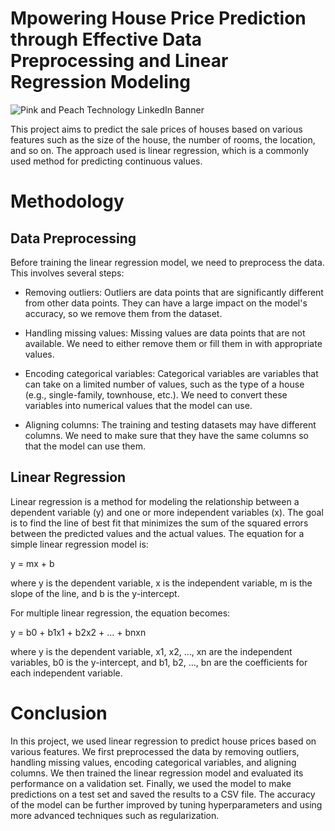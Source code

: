 # Mpowering House Price Prediction through Effective Data Preprocessing and Linear Regression Modeling
![Pink and Peach Technology LinkedIn Banner](https://user-images.githubusercontent.com/75142232/236396273-70fd2ad2-b871-4b68-b17d-35c63d9a440a.png)

This project aims to predict the sale prices of houses based on various features such as the size of the house, the number of rooms, the location, and so on. The approach used is linear regression, which is a commonly used method for predicting continuous values.

# Methodology
## Data Preprocessing
Before training the linear regression model, we need to preprocess the data. This involves several steps:

  * Removing outliers: Outliers are data points that are significantly different from other data points. They can have a large impact on the model's accuracy, so we remove them from the dataset.

  * Handling missing values: Missing values are data points that are not available. We need to either remove them or fill them in with appropriate values.

  * Encoding categorical variables: Categorical variables are variables that can take on a limited number of values, such as the type of a house (e.g., single-family, townhouse, etc.). We need to convert these variables into numerical values that the model can use.

  * Aligning columns: The training and testing datasets may have different columns. We need to make sure that they have the same columns so that the model can use them.
  
 ## Linear Regression
 Linear regression is a method for modeling the relationship between a dependent variable (y) and one or more independent variables (x). The goal is to find the line of best fit that minimizes the sum of the squared errors between the predicted values and the actual values. The equation for a simple linear regression model is:
 
 y = mx + b

where y is the dependent variable, x is the independent variable, m is the slope of the line, and b is the y-intercept.

For multiple linear regression, the equation becomes:

y = b0 + b1x1 + b2x2 + ... + bnxn

where y is the dependent variable, x1, x2, ..., xn are the independent variables, b0 is the y-intercept, and b1, b2, ..., bn are the coefficients for each independent variable.

# Conclusion
In this project, we used linear regression to predict house prices based on various features. We first preprocessed the data by removing outliers, handling missing values, encoding categorical variables, and aligning columns. We then trained the linear regression model and evaluated its performance on a validation set. Finally, we used the model to make predictions on a test set and saved the results to a CSV file. The accuracy of the model can be further improved by tuning hyperparameters and using more advanced techniques such as regularization.






